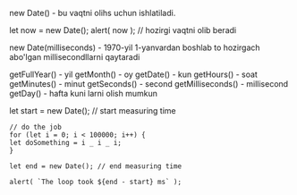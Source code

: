 <!-- 5:20 31.03.2024 -->

new Date() - bu vaqtni olihs uchun ishlatiladi.

let now = new Date();
alert( now ); // hozirgi vaqtni olib beradi

new Date(milliseconds) - 1970-yil 1-yanvardan boshlab to hozirgach abo'lgan millisecondllarni qaytaradi

<!-- metodlari -->

getFullYear() - yil
getMonth() - oy
getDate() - kun
getHours() - soat
getMinutes() - minut
getSeconds() - second
getMilliseconds() - millisecond
getDay() - hafta kuni
larni olish mumkun

<!-- codlarni qancha vaqt olayotganini bilish mumkun -->

let start = new Date(); // start measuring time

```
// do the job
for (let i = 0; i < 100000; i++) {
let doSomething = i _ i _ i;
}

let end = new Date(); // end measuring time

alert( `The loop took ${end - start} ms` );
```

<!-- 5:40 31.03.2024 -->

